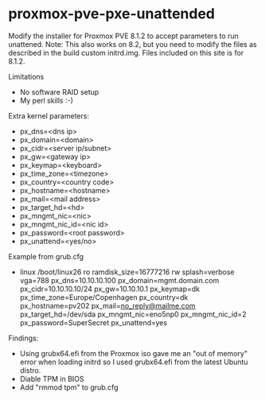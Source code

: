 # proxmox-pve-pxe-unattended

Modify the installer for Proxmox PVE 8.1.2 to accept parameters to run unattened.
Note: This also works on 8.2, but you need to modify the files as described in the build custom initrd.img.
Files included on this site is for 8.1.2.

Limitations
- No software RAID setup
- My perl skills :-)

Extra kernel parameters:
 - px_dns=\<dns ip\>
 - px_domain=\<domain\>
 - px_cidr=\<server ip/subnet\>
 - px_gw=\<gateway ip\>
 - px_keymap=\<keyboard\>
 - px_time_zone=\<timezone\>
 - px_country=\<country code\>
 - px_hostname=\<hostname\>
 - px_mail=\<mail address\>
 - px_target_hd=\<hd\>
 - px_mngmt_nic=\<nic\>
 - px_mngmt_nic_id=\<nic id\>
 - px_password=\<root password\>
 - px_unattend=\<yes/no\>

 Example from grub.cfg
- linux   /boot/linux26 ro ramdisk_size=16777216 rw splash=verbose vga=788 px_dns=10.10.10.100 px_domain=mgmt.domain.com px_cidr=10.10.10.10/24 px_gw=10.10.10.1 px_keymap=dk px_time_zone=Europe/Copenhagen px_country=dk px_hostname=pv202 px_mail=no_reply@mailme.com px_target_hd=/dev/sda px_mngmt_nic=eno5np0 px_mngmt_nic_id=2 px_password=SuperSecret px_unattend=yes

Findings:
 - Using grubx64.efi from the Proxmox iso gave me an "out of memory" error when loading initrd so I used grubx64.efi from the latest Ubuntu distro.
 - Diable TPM in BIOS
 - Add "rmmod tpm" to grub.cfg
  
  
